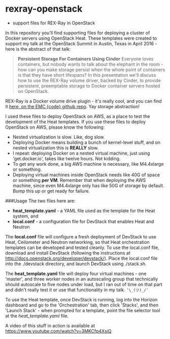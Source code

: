 # rexray-openstack
* support files for REX-Ray in OpenStack

In this repository you'll find supporting files for deploying a cluster of Docker servers using OpenStack Heat. These templates were created to support my talk at the OpenStack Summit in Austin, Texas in April 2016 - here is the abstract of that talk:

> **Persistent Storage For Containers Using Cinder**
> Everyone loves containers, but nobody wants to talk about the elephant in the room - how can you make storage persist when the whole point of containers is that they have short lifespans? In this presentation we'll discuss how to use the REX-Ray volume driver, backed by Cinder, to provide persistent, preemptable storage to Docker container servers hosted on OpenStack.

REX-Ray is a Docker volume drive plugin - it's really cool, and you can find it [here, on the EMC {code} github repo](https://github.com/emccode/rexray). Yay storage abstraction!

I used these files to deploy OpenStack on AWS, as a place to test the development of the Heat templates. If you use these files to deploy OpenStack on AWS, please know the following:
 - Nested virtualization is slow. Like, dog slow.
 - Deploying Docker means building a bunch of kernel-level stuff, and on nested virtualization this is **REALLY** slow.
 - I repeat: deploying Docker on a nested virtual machine, just using 'get.docker.io', takes like twelve hours. Not kidding.
 - To get any work done, a big AWS machine is necessary, like M4.4xlarge or something.
 - Deploying virtual machines inside OpenStack needs like 40G of space or something **per VM**. Remember that when deploying the AWS machine, since even M4.4xlarge only has like 50G of storage by default. Bump this up or get ready for failure.
 
###Usage
The two files here are:
- **heat_template.yaml** - a YAML file used as the template for the Heat system, and
- **local.conf** - a configuration file for DevStack that enables Heat and Neutron

The **local.conf** file will configure a fresh deployment of DevStack to use Heat, Ceilometer and Neutron networking, so that Heat orchestration templates can be developed and tested cleanly.
To use the local.conf file, download and install DevStack (following the instructions at http://docs.openstack.org/developer/devstack/). Place the local.conf file into the ./devstack directory, and launch DevStack using ./stack.sh.

The **heat_template.yaml** file will deploy four virtual machines - one 'master', and three worker nodes in an autoscaling group that technically should autoscale to five nodes under load, but I ran out of time on that part and didn't really test it or use that functionality in my talk. `¯\_(ツ)_/¯`

To use the Heat template, once DevStack is running, log into the Horizon dashboard and go to the 'Orchestration' tab, then click 'Stacks', and then 'Launch Stack' - when prompted for a template, point the file selector tool at the *heat_template.yaml* file.

A video of this stuff in action is available at https://www.youtube.com/watch?v=3MKCfp4XsiQ
